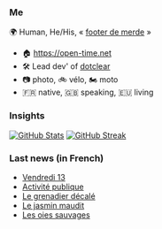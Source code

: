 ### Me

🌍 Human, He/His, « [footer de merde](https://open-time.net/post/2013/07/17/La-veritable-histoire-du-Footer-de-merde-) » 
* 🏠 https://open-time.net 
* 🛠️ Lead dev' of [dotclear](https://git.dotclear.org/dev/dotclear)
* 📷 photo, 🚲 vélo, 🏍️ moto 
* 🇫🇷 native, 🇬🇧 speaking, 🇪🇺 living

### Insights

[![GitHub Stats](https://github-readme-stats-sigma-five.vercel.app/api?username=franck-paul)](https://github.com/franck-paul)
[![GitHub Streak](https://github-readme-streak-stats.herokuapp.com?user=franck-paul)](https://git.io/streak-stats)

### Last news (in French)

<!-- BLOG-POST-LIST:START -->
- [Vendredi 13](https://open-time.net/post/2023/10/13/Vendredi-13)
- [Activité publique](https://open-time.net/post/2023/10/12/Activite-publique)
- [Le grenadier décalé](https://open-time.net/post/2023/10/11/Le-grenadier-decale)
- [Le jasmin maudit](https://open-time.net/post/2023/10/10/Le-jasmin-maudit)
- [Les oies sauvages](https://open-time.net/post/2023/10/09/Les-oies-sauvages)
<!-- BLOG-POST-LIST:END -->
